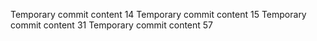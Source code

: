 Temporary commit content 14
Temporary commit content 15
Temporary commit content 31
Temporary commit content 57
